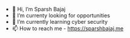 - 👋 Hi, I’m Sparsh Bajaj
- 👀 I’m currenty looking for opportunities
- 🌱 I’m currently learning cyber security
- 📫 How to reach me - https://sparshbajaj.me

<!---
sparshbajaj/sparshbajaj is a ✨ special ✨ repository because its `README.md` (this file) appears on your GitHub profile.
You can click the Preview link to take a look at your changes.
--->

